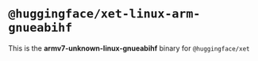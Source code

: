 # `@huggingface/xet-linux-arm-gnueabihf`

This is the **armv7-unknown-linux-gnueabihf** binary for `@huggingface/xet`
